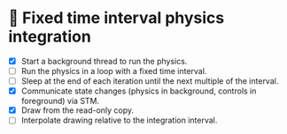 # 🏁 Fixed time interval physics integration

- [x] Start a background thread to run the physics.
- [ ] Run the physics in a loop with a fixed time interval.
- [ ] Sleep at the end of each iteration until the next multiple of the interval.
- [x] Communicate state changes (physics in background, controls in foreground) via STM.
- [x] Draw from the read-only copy.
- [ ] Interpolate drawing relative to the integration interval.
